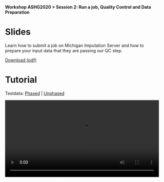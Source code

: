 **Workshop ASHG2020 > Session 2: Run a job, Quality Control and Data Preparation**

# Slides

Learn how to submit a job on Michigan Imputation Server and how to prepare your input data that they are passing our QC step.

[Download (pdf)](https://github.com/lukfor/imputationserver-ashg20/raw/main/slides/Section_2_MIS%20workshop%202020.pdf)

# Tutorial

Testdata: [Phased](https://github.com/lukfor/imputationserver-ashg20/raw/main/files/chr20.R50.merged.1.330k.recode.small.vcf.gz) | [Unphased](https://github.com/lukfor/imputationserver-ashg20/raw/main/files/chr20.R50.merged.1.330k.recode.unphased.small.vcf.gz)

<video width="100%" controls>
  <source src="https://github.com/lukfor/imputationserver-ashg20/raw/main/slides/Section_2.mp4" type="video/mp4">
Your browser does not support the video tag.
</video>
